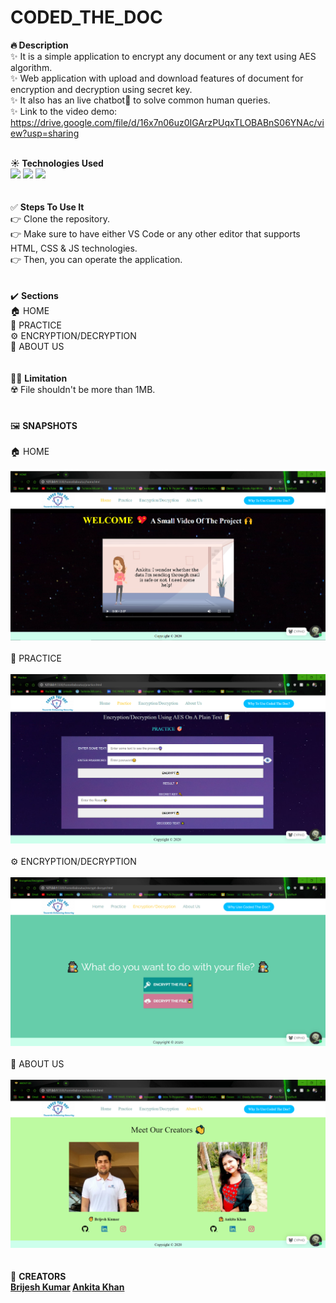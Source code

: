 # CODED_THE_DOC
<b>🔥 Description</b><br>
✨ It is a simple application to encrypt any document or any text using AES algorithm.<br>
✨ Web application with upload and download features of document for encryption and decryption using secret key.<br>
✨ It also has an live chatbot🤖 to solve common human queries.<br>
✨ Link to the video demo: https://drive.google.com/file/d/16x7n06uz0IGArzPUqxTLOBABnS06YNAc/view?usp=sharing <br>
<br>

<b>☀️ Technologies Used</b><br>
<code><img width="10%" src="https://www.vectorlogo.zone/logos/w3_html5/w3_html5-ar21.svg"></code>
<code><img width="10%" src="https://www.vectorlogo.zone/logos/netlifyapp_watercss/netlifyapp_watercss-official.svg"></code>
<code><img width="17%" src="https://www.vectorlogo.zone/logos/javascript/javascript-horizontal.svg"></code><br><br>
<br>
✅ <b>Steps To Use It</b><br>
👉 Clone the repository.<br>
👉 Make sure to have either VS Code or any other editor that supports HTML, CSS & JS technologies.<br>
👉 Then, you can operate the application.<br>
<br>
<br>
✔️ <b>Sections</b><br>
🏠 HOME<br>
🎯 PRACTICE<br>
⚙️ ENCRYPTION/DECRYPTION<br>
🌟 ABOUT US<br>
<br>
<br>
🤦‍♂️ <b>Limitation</b><br>
☢️ File shouldn't be more than 1MB.<br>
<br>
<br>
🖼️ <b>SNAPSHOTS</b><br><br>
🏠 HOME<br><br>
![](Images/HOME11.png)<br><br>
🎯 PRACTICE<br><br>
![](Images/PRAC11.png)<br><br>
⚙️ ENCRYPTION/DECRYPTION<br><br>
![](Images/ED11.png)<br><br>
🌟 ABOUT US<br><br>
![](Images/ABOUTUS11.png)<br><br>
<br>
💖 <b>CREATORS<b><br>
<strong>
<a href = "https://github.com/brijeshsos66">Brijesh Kumar</a>
<a href = "https://github.com/ANKITAKHAN">Ankita Khan</a>
</strong>
